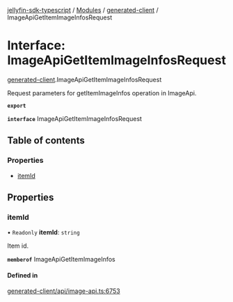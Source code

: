 [jellyfin-sdk-typescript](../README.md) / [Modules](../modules.md) / [generated-client](../modules/generated_client.md) / ImageApiGetItemImageInfosRequest

# Interface: ImageApiGetItemImageInfosRequest

[generated-client](../modules/generated_client.md).ImageApiGetItemImageInfosRequest

Request parameters for getItemImageInfos operation in ImageApi.

**`export`**

**`interface`** ImageApiGetItemImageInfosRequest

## Table of contents

### Properties

- [itemId](generated_client.ImageApiGetItemImageInfosRequest.md#itemid)

## Properties

### itemId

• `Readonly` **itemId**: `string`

Item id.

**`memberof`** ImageApiGetItemImageInfos

#### Defined in

[generated-client/api/image-api.ts:6753](https://github.com/thornbill/jellyfin-sdk-typescript/blob/b0f5501/src/generated-client/api/image-api.ts#L6753)
